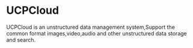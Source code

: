 # UCPCloud

UCPCloud is an unstructured data management system,Support the common format images,video,audio and other unstructured data storage and search.
